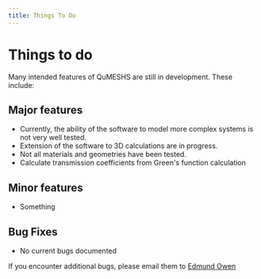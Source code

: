 ```yaml
---
title: Things To Do
---
```


# Things to do

Many intended features of QuMESHS are still in development.  These include:

## Major features

* Currently, the ability of the software to model more complex systems is not very well tested.
* Extension of the software to 3D calculations are in progress.
* Not all materials and geometries have been tested.
* Calculate transmission coefficients from Green's function calculation

## Minor features

* Something

## Bug Fixes

* No current bugs documented

If you encounter additional bugs, please email them to [Edmund Owen](edmundowen@qumesh.org)
